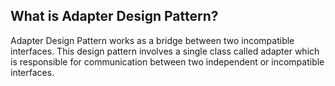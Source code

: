 ## What is Adapter Design Pattern?
Adapter Design Pattern works as a bridge between two incompatible interfaces. This design pattern involves 
a single class called adapter which is responsible for communication between two independent or incompatible interfaces.